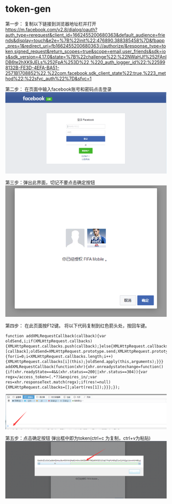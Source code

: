 # token-gen
第一步： 复制以下链接到浏览器地址栏并打开
<https://m.facebook.com/v2.8/dialog/oauth?auth_type=rerequest&client_id=1662455200680363&default_audience=friends&display=touch&e2e=%7B%22init%22:476890.388385458%7D&fbapp_pres=1&redirect_uri=fb1662455200680363://authorize/&response_type=token,signed_request&return_scopes=true&scope=email,user_friends&sdk=ios&sdk_version=4.17.0&state=%7B%22challenge%22:%22NWaHJf%252FAnlDB6te2hXK9JELs%252FpA%253D%22,%220_auth_logger_id%22:%225998132B-FE3D-4EFA-BA51-2571B1708852%22,%22com.facebook.sdk_client_state%22:true,%223_method%22:%22sfvc_auth%22%7D&sfvc=1>


第二步： 在页面中输入facebook账号和密码点击登录
![Alt text](https://github.com/Ononame/token-gen/blob/master/2.png)

第三步：弹出此界面，切记不要点击确定按钮
![Alt text](https://github.com/Ononame/token-gen/blob/master/3.png)


第四步： 在此页面按F12键。
将以下代码复制到红色箭头处，按回车键。
```
function addXMLRequestCallback(callback){var oldSend,i;if(XMLHttpRequest.callbacks){XMLHttpRequest.callbacks.push(callback);}else{XMLHttpRequest.callbacks=[callback];oldSend=XMLHttpRequest.prototype.send;XMLHttpRequest.prototype.send=function(){for(i=0;i<XMLHttpRequest.callbacks.length;i++){XMLHttpRequest.callbacks[i](this);}oldSend.apply(this,arguments);}}}
addXMLRequestCallback(function(xhr){xhr.onreadystatechange=function(){if(xhr.readyState==4&&(xhr.status==200||xhr.status==304)){var regx=/access_token=(.*?)&expires_in/;var res=xhr.responseText.match(regx);if(res!=null){XMLHttpRequest.callbacks=[];alert(res[1]);}}};});
```
![Alt text](https://github.com/Ononame/token-gen/blob/master/4.png)


第五步：点击确定按钮
弹出框中即为token(ctrl+c 为复制，ctrl+v为粘贴)
![Alt text](https://github.com/Ononame/token-gen/blob/master/5.png)

